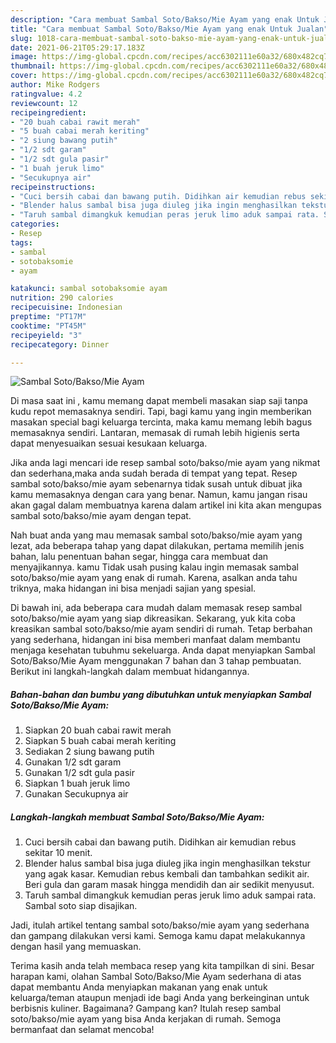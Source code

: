 ```yaml
---
description: "Cara membuat Sambal Soto/Bakso/Mie Ayam yang enak Untuk Jualan"
title: "Cara membuat Sambal Soto/Bakso/Mie Ayam yang enak Untuk Jualan"
slug: 1018-cara-membuat-sambal-soto-bakso-mie-ayam-yang-enak-untuk-jualan
date: 2021-06-21T05:29:17.183Z
image: https://img-global.cpcdn.com/recipes/acc6302111e60a32/680x482cq70/sambal-sotobaksomie-ayam-foto-resep-utama.jpg
thumbnail: https://img-global.cpcdn.com/recipes/acc6302111e60a32/680x482cq70/sambal-sotobaksomie-ayam-foto-resep-utama.jpg
cover: https://img-global.cpcdn.com/recipes/acc6302111e60a32/680x482cq70/sambal-sotobaksomie-ayam-foto-resep-utama.jpg
author: Mike Rodgers
ratingvalue: 4.2
reviewcount: 12
recipeingredient:
- "20 buah cabai rawit merah"
- "5 buah cabai merah keriting"
- "2 siung bawang putih"
- "1/2 sdt garam"
- "1/2 sdt gula pasir"
- "1 buah jeruk limo"
- "Secukupnya air"
recipeinstructions:
- "Cuci bersih cabai dan bawang putih. Didihkan air kemudian rebus sekitar 10 menit."
- "Blender halus sambal bisa juga diuleg jika ingin menghasilkan tekstur yang agak kasar. Kemudian rebus kembali dan tambahkan sedikit air. Beri gula dan garam masak hingga mendidih dan air sedikit menyusut."
- "Taruh sambal dimangkuk kemudian peras jeruk limo aduk sampai rata. Sambal soto siap disajikan."
categories:
- Resep
tags:
- sambal
- sotobaksomie
- ayam

katakunci: sambal sotobaksomie ayam 
nutrition: 290 calories
recipecuisine: Indonesian
preptime: "PT17M"
cooktime: "PT45M"
recipeyield: "3"
recipecategory: Dinner

---
```



![Sambal Soto/Bakso/Mie Ayam](https://img-global.cpcdn.com/recipes/acc6302111e60a32/680x482cq70/sambal-sotobaksomie-ayam-foto-resep-utama.jpg)

Di masa  saat ini , kamu memang dapat membeli masakan siap saji tanpa kudu repot memasaknya sendiri. Tapi, bagi kamu yang ingin memberikan masakan special bagi keluarga tercinta, maka kamu memang lebih bagus memasaknya sendiri. Lantaran, memasak di rumah lebih higienis serta dapat menyesuaikan sesuai kesukaan keluarga.

Jika anda lagi mencari ide resep sambal soto/bakso/mie ayam yang nikmat dan sederhana,maka anda sudah berada di tempat yang tepat. Resep sambal soto/bakso/mie ayam  sebenarnya tidak susah untuk dibuat jika kamu memasaknya dengan cara yang benar. Namun, kamu jangan risau akan gagal dalam membuatnya 
karena dalam artikel ini kita akan mengupas sambal soto/bakso/mie ayam dengan tepat.  



Nah buat anda yang mau memasak sambal soto/bakso/mie ayam yang lezat, ada beberapa tahap yang dapat dilakukan, pertama memilih jenis bahan, lalu penentuan bahan segar, hingga cara membuat dan menyajikannya. kamu Tidak usah pusing kalau ingin memasak sambal soto/bakso/mie ayam yang enak di rumah. Karena, asalkan anda  tahu triknya, maka hidangan ini bisa menjadi sajian yang spesial.

Di bawah ini, ada beberapa cara mudah dalam memasak resep sambal soto/bakso/mie ayam yang siap dikreasikan. Sekarang, yuk kita coba kreasikan sambal soto/bakso/mie ayam sendiri di rumah. Tetap berbahan yang sederhana, hidangan ini bisa memberi manfaat dalam membantu menjaga kesehatan tubuhmu sekeluarga. Anda dapat menyiapkan Sambal Soto/Bakso/Mie Ayam menggunakan 7 bahan dan 3 tahap pembuatan. Berikut ini langkah-langkah dalam membuat hidangannya.

<!--inarticleads1-->

##### Bahan-bahan dan bumbu yang dibutuhkan untuk menyiapkan Sambal Soto/Bakso/Mie Ayam:

1. Siapkan 20 buah cabai rawit merah
1. Siapkan 5 buah cabai merah keriting
1. Sediakan 2 siung bawang putih
1. Gunakan 1/2 sdt garam
1. Gunakan 1/2 sdt gula pasir
1. Siapkan 1 buah jeruk limo
1. Gunakan Secukupnya air




<!--inarticleads2-->

##### Langkah-langkah membuat Sambal Soto/Bakso/Mie Ayam:

1. Cuci bersih cabai dan bawang putih. Didihkan air kemudian rebus sekitar 10 menit.
1. Blender halus sambal bisa juga diuleg jika ingin menghasilkan tekstur yang agak kasar. Kemudian rebus kembali dan tambahkan sedikit air. Beri gula dan garam masak hingga mendidih dan air sedikit menyusut.
1. Taruh sambal dimangkuk kemudian peras jeruk limo aduk sampai rata. Sambal soto siap disajikan.




Jadi, itulah artikel tentang  sambal soto/bakso/mie ayam  yang sederhana dan gampang dilakukan versi kami. Semoga kamu dapat melakukannya dengan hasil yang memuaskan. 

Terima kasih anda telah membaca resep yang kita tampilkan di sini. Besar harapan kami, olahan  Sambal Soto/Bakso/Mie Ayam sederhana di atas dapat membantu Anda menyiapkan makanan yang enak untuk keluarga/teman ataupun menjadi ide bagi Anda yang berkeinginan untuk berbisnis kuliner. Bagaimana? Gampang kan? Itulah resep sambal soto/bakso/mie ayam yang bisa Anda kerjakan di rumah. Semoga bermanfaat dan selamat mencoba!

